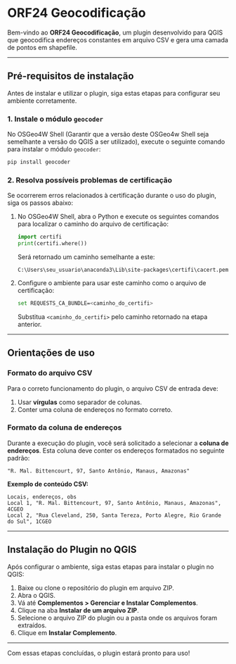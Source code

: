 
# ORF24 Geocodificação

Bem-vindo ao **ORF24 Geocodificação**, um plugin desenvolvido para QGIS que geocodifica endereços constantes em arquivo CSV e gera uma camada de pontos em shapefile.

---

## **Pré-requisitos de instalação**

Antes de instalar e utilizar o plugin, siga estas etapas para configurar seu ambiente corretamente.

### **1. Instale o módulo `geocoder`**

No OSGeo4W Shell (Garantir que a versão deste OSGeo4w Shell seja semelhante a versão do QGIS a ser utilizado), execute o seguinte comando para instalar o módulo `geocoder`:

```bash
pip install geocoder
```

### **2. Resolva possíveis problemas de certificação**

Se ocorrerem erros relacionados à certificação durante o uso do plugin, siga os passos abaixo:

1. No OSGeo4W Shell, abra o Python e execute os seguintes comandos para localizar o caminho do arquivo de certificação:

    ```python
    import certifi
    print(certifi.where())
    ```

    Será retornado um caminho semelhante a este:

    ```
    C:\Users\seu_usuario\anaconda3\Lib\site-packages\certifi\cacert.pem
    ```

2. Configure o ambiente para usar este caminho como o arquivo de certificação:

    ```bash
    set REQUESTS_CA_BUNDLE=<caminho_do_certifi>
    ```

    Substitua `<caminho_do_certifi>` pelo caminho retornado na etapa anterior.

---

## **Orientações de uso**

### **Formato do arquivo CSV**

Para o correto funcionamento do plugin, o arquivo CSV de entrada deve:

1. Usar **vírgulas** como separador de colunas.  
2. Conter uma coluna de endereços no formato correto.

### **Formato da coluna de endereços**

Durante a execução do plugin, você será solicitado a selecionar a **coluna de endereços**. Esta coluna deve conter os endereços formatados no seguinte padrão:

```
"R. Mal. Bittencourt, 97, Santo Antônio, Manaus, Amazonas"
```

**Exemplo de conteúdo CSV:**

```csv
Locais, endereços, obs
Local 1, "R. Mal. Bittencourt, 97, Santo Antônio, Manaus, Amazonas", 4CGEO
Local 2, "Rua Cleveland, 250, Santa Tereza, Porto Alegre, Rio Grande do Sul", 1CGEO
```

---

## **Instalação do Plugin no QGIS**

Após configurar o ambiente, siga estas etapas para instalar o plugin no QGIS:

1. Baixe ou clone o repositório do plugin em arquivo ZIP.
2. Abra o QGIS.
3. Vá até **Complementos > Gerenciar e Instalar Complementos**.
4. Clique na aba **Instalar de um arquivo ZIP**.
5. Selecione o arquivo ZIP do plugin ou a pasta onde os arquivos foram extraídos.
6. Clique em **Instalar Complemento**.

---

Com essas etapas concluídas, o plugin estará pronto para uso!
```
